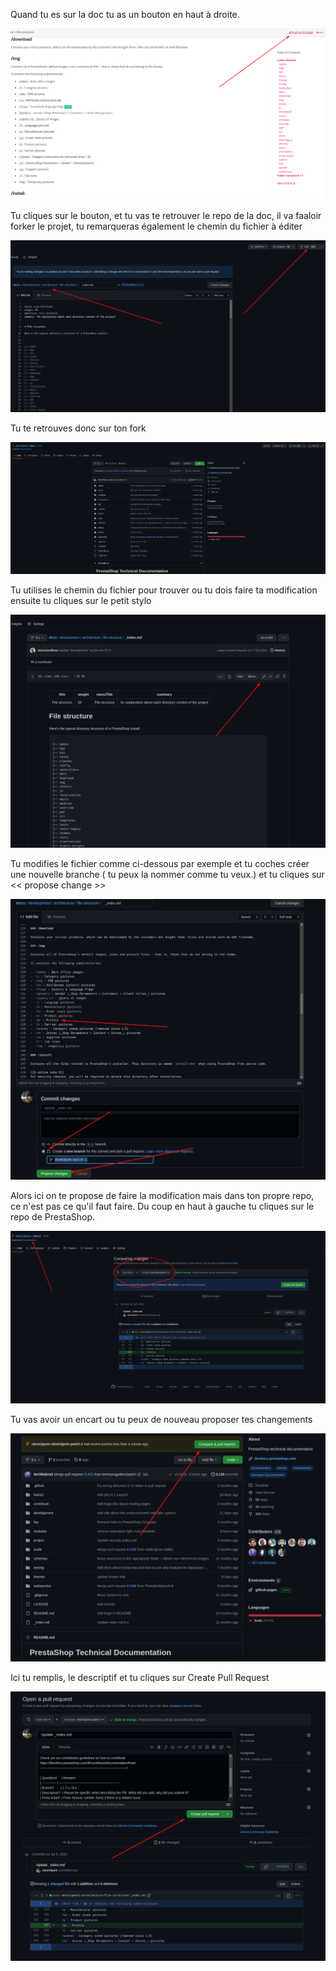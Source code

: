 Quand tu es sur la doc tu as un bouton en haut à droite.

![Okom3pom](img/Screenshot%20(60).png "Okom3pom")

Tu cliques sur le bouton, et tu vas te retrouver le repo de la doc, il va faaloir forker le projet, tu remarqueras également le chemin du fichier à éditer

![Okom3pom](img/Screenshot%20(61).png "Okom3pom")

Tu te retrouves donc sur ton fork

![Okom3pom](img/Screenshot%20(62).png "Okom3pom")

Tu utilises le chemin du fichier pour trouver ou tu dois faire ta modification ensuite tu cliques sur le petit stylo

![Okom3pom](img/Screenshot%20(63).png "Okom3pom")

Tu modifies le fichier comme ci-dessous par exemple et tu coches créer une nouvelle branche ( tu peux la nommer comme tu veux.) et tu cliques sur << propose change >> 

![Okom3pom](img/Screenshot%20(66).png "Okom3pom")

Alors ici on te propose de faire la modification mais dans ton propre repo, ce n'est pas ce qu'il faut faire. Du coup en haut à gauche tu cliques sur le repo de PrestaShop.

![Okom3pom](img/Screenshot%20(69).png "Okom3pom")

Tu vas avoir un encart ou tu peux de nouveau proposer tes changements

![Okom3pom](img/Screenshot%20(67).png "Okom3pom")

Ici tu remplis, le descriptif et tu cliques sur Create Pull Request

![Okom3pom](img/Screenshot%20(68).png "Okom3pom")

